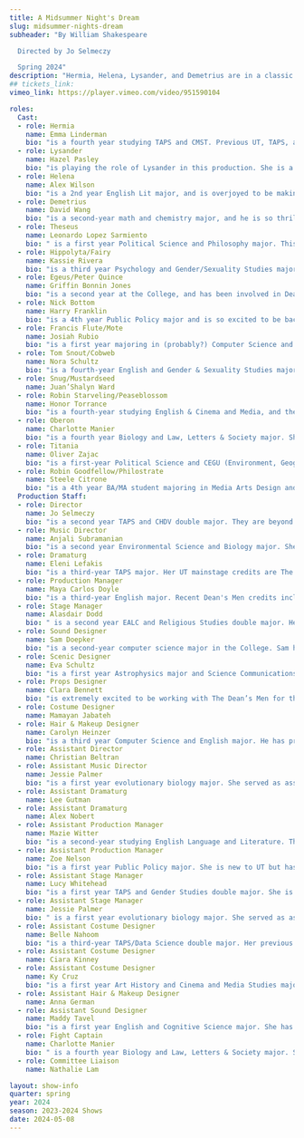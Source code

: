 ```yaml
---
title: A Midsummer Night's Dream
slug: midsummer-nights-dream
subheader: "By William Shakespeare

  Directed by Jo Selmeczy

  Spring 2024"
description: "Hermia, Helena, Lysander, and Demetrius are in a classic Shakespearean love triangle: Hermia's father, Egeus, won't let her marry Lysander, who she is in love with, and instead tells her to marry Demetrius, who Helena is in love with. To escape this restriction, Hermia and Lysander run away into the forest, pursued by Demetrius who is pursued by Helena, where their relationships are interfered with by a band of trouble-making fairies. Simultaneously, a band of industry workers called The Mechanicals are rehearsing a play in the forest when their leader, Bottom, gets his head transformed into a donkey by a fairy named Puck. Love potions and anti-love potions run amuck, amping up the chaos tenfold. Finally, all is set right by Puck, and the two couples (Lysander and Hermia, Helena and Demetrius) get married and they all watch The Mechanicals' play."
## tickets_link: 
vimeo_link: https://player.vimeo.com/video/951590104

roles:
  Cast:
  - role: Hermia
    name: Emma Linderman
    bio: "is a fourth year studying TAPS and CMST. Previous UT, TAPS, and regional credits include Amazons and Their Men (The Extra), Yivdak (Zahara), Scientific Method (Makayla), Marian or the True Tale Of Robin Hood (Alanna Dale), The Laramie Project, At Your Own Risk, Out Here (Josie), The Wolves (#00), and The Ballad of Oedipus, but this is her first Dean’s Men show! If she had to pick a drag name, it would be Ida March. Most importantly, well moused, lion."
  - role: Lysander
    name: Hazel Pasley
    bio: "is playing the role of Lysander in this production. She is a second year and is studying math among other things such as Spanish and Portuguese. She’s quite fond of music, conversation, and soccer (if you are interested in playing women’s club soccer here, let her know). This is her first theater production at UChicago, but she participated in theatrical performances in her town in North Carolina growing up."
  - role: Helena
    name: Alex Wilson
    bio: "is a 2nd year English Lit major, and is overjoyed to be making her Dean’s Men debut! Her previous UT credits include Muscle Memory (Kate) and Paper Wasters (Demon #2 (sorry Eva I forgot her name)) When not performing, Alex enjoys reading, painting, and forcing her fellow cast members into her TikToks. Her drag name is (idk guys I can’t think of a drag name im sorry) shout out to Harry for writing this for me!!"
  - role: Demetrius
    name: David Wang
    bio: "is a second-year math and chemistry major, and he is so thrilled to be part of the Dean's Men production of A Midsummer Night's Dream. This is his first show at UChicago; he has previously been in school productions of Guys and Dolls (ensemble), The Wizard of Oz (the cowardly lion), and Fiddler on the Roof (Tevye). He wishes everyone in the production the very best, and thanks them for giving him so much joy this quarter."
  - role: Theseus
    name: Leonardo Lopez Sarmiento
    bio: " is a first year Political Science and Philosophy major. This is his first ever theater production, both in and before UChicago, so he is beyond excited to join the rest of this wonderful company in the magical world of Midsummer. His drag name would be Mama Horchata."
  - role: Hippolyta/Fairy
    name: Kassie Rivera
    bio: "is a third year Psychology and Gender/Sexuality Studies major. They previously worked on Love’s Labour’s Lost (Katherine), Cassandra (Director), and The Ballad of Oedipus (Assistant Director). He’s especially excited to cosplay as cishet pregnant woman in this show and wants to thank everyone involved for the opportunity! Special thanks to Amanda Bubeka for her continued support of Kassie throughout all these years. Thank you Mandy! <3 (Drag Name: Alex Claremont-Diaz)."
  - role: Egeus/Peter Quince 
    name: Griffin Bonnin Jones
    bio: "is a second year at the College, and has been involved in Dean's Men since their first year, having acted in Romeo and Juliet, Twelfth Night, and, most recently, Richard III, in which they played Queen Anne. Their drag name would be Jill."
  - role: Nick Bottom 
    name: Harry Franklin
    bio: "is a 4th year Public Policy major and is so excited to be back with the Dean's Men, having previously performed as Don Armado in Love's Labour's Lost. His other UT credits include Trail to Oregon (McDoon) and Falsettos (Mendel). As a lifelong fan of Eeyore, Sylvester, and Donkey (from Shrek), Harry is thrilled and grateful to have the opportunity to embrace his inner donkey-ness in this production. His drag name is Nicolette Badonkeydonk."
  - role: Francis Flute/Mote
    name: Josiah Rubio
    bio: "is a first year majoring in (probably?) Computer Science and (maybe??) TAPS. They have been involved in a few other roles this year such as Hastings/Tyrell in Richard III (winter), and Trisha Paytas/unnamed Ozempic dealer in theater 24 (fall). After much thought and consideration, they have decided their drag name would have to be Eden Snacks."
  - role: Tom Snout/Cobweb 
    name: Nora Schultz
    bio: "is a fourth-year English and Gender & Sexuality Studies major. Her last contribution to the Dean’s Men was as Co-Director (with fellow Mechanical/Fairy Honor) of Richard III, though she has previously appeared upon the stage as Hortensio (Taming of the Shrew) and Dumaine/Forester (Love’s Labour’s Lost). She has also served on the Dean’s Men Board for three years, the last two as Secretary, and she trusts that her beloved board will be in good hands! As a known fan of the history plays and frequent enjoyer of performing masculinity (see the roles above, her BA thesis, and also her recent tenure as Henry VII in Pope LARP class), her drag king name will have to be John False Staff. All the love possible to University Theater, Dean’s Men, family, friends, and Honor (who this cast and crew repeatedly mixed her up with, which she takes as high flattery)."
  - role: Snug/Mustardseed 
    name: Juan’Shalyn Ward
  - role: Robin Starveling/Peaseblossom 
    name: Honor Torrance
    bio: "is a fourth-year studying English & Cinema and Media, and the current Arts Chair for the Dean's Men. If you've been following the HTDMBCU (Honor Torrance Dean's Men Bio Cinematic Universe) of this year, it may be exciting for you to know that she is now free of that accurséd thesis! As a result, she is now frequently found standing listlessly in random locations, staring blankly at the wall and muttering Chicago-style citations of Victorian literature. Honor was last seen offstage co-directing Richard III with fellow Fairy/Mechanical Nora; she was last seen onstage causing problems on purpose as the conniving servant to a lovestruck aristocrat (Tranio, The Taming of the Shrew) and causing problems on purpose as the conniving servant to a lovestruck aristocrat (Maria, Twelfth Night). But all that conniving was real hard on the brain, so she is relieved to be taking a much-needed break in the form of Peaseblossom, who doesn't waste time with silly things like thinking, and Robin Starveling, who has never had a single thought in his life. If Honor had a drag name, it would be Penny Dreadful."
  - role: Oberon
    name: Charlotte Manier
    bio: "is a fourth year Biology and Law, Letters & Society major. She is proud to have been a part of Romeo & Juliet (Nurse), Macbeth in Space (Witch 1), Taming of the Shrew (Lucentio), Twelfth Night (Co-Director), and Dean’s Men board (Treasurer) in her tenure. She has an immense amount of love for the Dean’s Men, and is excited to see them continue to grow after she has left. But she will never truly leave them in her heart—once a Dean’s Man, always a Dean’s Man. Her drag king name is Aidin N Abbettin."
  - role: Titania 
    name: Oliver Zajac
    bio: "is a first-year Political Science and CEGU (Environment, Geography, and Urbanization) major. He has previously worked on last quarter's Weekend of Workshops (Muse Two in Paper Wasters) and Theater[24] as actor (Mrs. Saggitiddies/Socko the Evil Puppet and Fancy Pen/Sweatpants) and as a writer (this quarter's 'A Winter Boyfriend for Holiday Chrysler')."
  - role: Robin Goodfellow/Philostrate
    name: Steele Citrone
    bio: "is a 4th year BA/MA student majoring in Media Arts Design and mastering in Digital Studies. Previously Whizzer (Falsettos Winter 2024), MacBeth In Space (Assistant Director), King Lear (King of France/Oswald). Steele is witterawy so excited to be a part of this show! And wants you to listen to his specially curated Puck Playlist! (Drag Name: Amanda Boubecca)."
  Production Staff:
  - role: Director
    name: Jo Selmeczy
    bio: "is a second year TAPS and CHDV double major. They are beyond excited for audiences to see all the hard work this company has put into bringing the show to life! Jo has been a part of the following productions during their time at UChicago: Romeo and Juliet (Romeo, Fall 2022); The Laramie Project (Actor #6, Winter 2023); Twelfth Night (Sebastian, Spring 2023); The Wolves (#8, Fall 2023); Falsettos (Props Designer, Winter 2024); The Ballad of Oedipus (A2, Winter 2024); Richard III (Stagehand, Winter 2024). They look forward to being the Dean's Men President for the 2024-25 school year. Well moused, lion!"
  - role: Music Director 
    name: Anjali Subramanian
    bio: "is a second year Environmental Science and Biology major. She has previously worked on Richard III (Asst. Sound Designer). She is excited for everyone to see the show and hear the Mechanicals!"
  - role: Dramaturg 
    name: Eleni Lefakis
    bio: "is a third-year TAPS major. Her UT mainstage credits are The Heirs (Stage Manager); The Trail to Oregon! (Assistant Director/Dramaturg); Romeo and Juliet (Co-Production Manager); Marian, or the True Tale of Robin Hood (Assistant Director/Dramaturg); MacBeth in Space (Dramaturg); The Laramie Project (SM Collective™); Be More Chill (Co-Director); Twelfth Night (Pre-Production Manager); The Taming of The Shrew (Stage Manager/Assistant Dramaturg); Falsettos (Dramaturg); Richard III (Assistant Costume Designer); Strings Attached (Co-Director); and The Play That Goes Wrong (Committee Liaison/Stagehand). Eleni’s drag alter-ego Maya Pologies wishes all the characters in this show a peaceful queer awakening and kindly requests that all the company members come hang out with her on Much Ado About Nothing in the fall!"
  - role: Production Manager
    name: Maya Carlos Doyle
    bio: "is a third-year English major. Recent Dean's Men credits include: Richard III (Production Manager), Twelfth Night (Stage Manager), and Macbeth in Space (Assistant Production Manager). Even though she jokingly named the prod team's listhost 'mid-crew,' they are actually, in fact, quite the opposite. Thanks to the wonderful crew, TAPS pro staff, and most of all, Mazie and Zoe!"
  - role: Stage Manager
    name: Alasdair Dodd
    bio: " is a second year EALC and Religious Studies double major. He has previously worked on Falsettos (Lighting Designer). Other hobbies include losing at rhythm games, being recognizable by his Cobb Cafe order, carrying around multiple Chinese textbooks, and playing Kingdom Hearts."
  - role: Sound Designer 
    name: Sam Doepker
    bio: "is a second-year computer science major in the College. Sam has been sound designer for Weekend of Workshops (Fall 2022), The Laramie Project (Winter 2023), and Falsettos (Fall/Winter 2024), and is very excited to be on a Dean's Men show! Sam's drag name would be Riley Coyote."
  - role: Scenic Designer 
    name: Eva Schultz
    bio: "is a first year Astrophysics major and Science Communications minor. She has worked hard to tie together a variety of settings and timelines to create this set and is excited to see it come to life through the show! Eva has been a part of the following productions in her time with UT: Falsettos (Scenic Designer, Fall/Winter 2023); Staged Readings (Playwright, Fall 2024); Winter Workshops (Actor, Playwright, Director, Winter 2024) and Theatre[24] (Fall and Winter 2023-24). Eva is also a scene shop employee through the Logan Center, and looks forward to working with UT more next year as a designer and carpenter!"
  - role: Props Designer 
    name: Clara Bennett
    bio: "is extremely excited to be working with The Dean’s Men for the first time as head props designer. She is a first year aspiring TAPS major from Oregon. Clara was involved with the Teen Musical Theater of Oregon for six years. At the University of Chicago she has acted in a TAPS Pro Show production of The Wolves and was a props assistant for The Ballad of Oedipus. She hopes you enjoy the show!"
  - role: Costume Designer
    name: Mamayan Jabateh
  - role: Hair & Makeup Designer 
    name: Carolyn Heinzer
    bio: "is a third year Computer Science and English major. He has previously worked on Be More Chill (Lighting Designer), The Laramie Project (Asst. Lighting Designer), and Queen of Spades (Lighting Designer). They have also co-written several shows for Theater[24]. Their drag name would be Miss Transylvania (just kidding) (unless???)."
  - role: Assistant Director 
    name: Christian Beltran
  - role: Assistant Music Director
    name: Jessie Palmer
    bio: "is a first year evolutionary biology major. She served as assistant production manager in last quarter’s production of Falsettos and has greatly enjoyed getting a taste of working backstage! Besides theatre, jellyfish and obscure literature are kind of her whole thing."
  - role: Assistant Dramaturg 
    name: Lee Gutman
  - role: Assistant Dramaturg 
    name: Alex Nobert
  - role: Assistant Production Manager 
    name: Mazie Witter
    bio: "is a second-year studying English Language and Literature. This is her first Dean's Men (and University Theater) show, but she hopes to do more in the future!"
  - role: Assistant Production Manager
    name: Zoe Nelson
    bio: "is a first year Public Policy major. She is new to UT but has previously performed in high school productions, including A Midsummer Night's Dream, Matilda the Musical, and Peter and the Starcatcher. This is her first time working behind the scenes on a show and she has really enjoyed learning how it works. She is so excited for audiences to see the show and so proud of all the hard work put in!"
  - role: Assistant Stage Manager
    name: Lucy Whitehead
    bio: "is a first year TAPS and Gender Studies double major. She is so excited for the audience to see the amazing show that this wonderful company has put together! Lucy has previously worked on The Taming of the Shrew (Assistant Production Manager, Fall 2023) and The Ballad of Oedipus (Assistant Stage Manager, Winter 2024)."
  - role: Assistant Stage Manager
    name: Jessie Palmer
    bio: " is a first year evolutionary biology major. She served as assistant production manager in last quarter’s production of Falsettos and has greatly enjoyed getting a taste of working backstage! Besides theatre, jellyfish and obscure literature are kind of her whole thing."
  - role: Assistant Costume Designer
    name: Belle Nahoom
    bio: "is a third-year TAPS/Data Science double major. Her previous theatre credits at the University include The Heirs (ASM), Marian (ASM), The Intruder Workshop (Costume Designer), Scientific Method (Costume Designer), Macbeth in Space (Hair & Makeup), Queen of Spades Workshop (SM & PM), The Laramie Project (SM Collective), the B.A. Thesis, Yivdak (Jared), 12th Night (Hair & Makeup), Be More Chill (Costume Designer), The Wolves (Asst. Costume Designer), Theatre24 (curator),Falsettos (Costume Designer), and the Play That Goes Wrong (Costume Designer). Additionally, she is artistic director of the Commedia Dell’Arte improv troupe on campus and a member of Medusa A Capella. She would like to thank Mamayan for all the effort and attention put into this show!"
  - role: Assistant Costume Designer
    name: Ciara Kinney
  - role: Assistant Costume Designer
    name: Ky Cruz
    bio: "is a first year Art History and Cinema and Media Studies major. He's excited for his debut as this is his first production with the Dean's Men! He'd like to thank the entire company - especially fellow costumers Belle, Ciara, and Mamayan - and hopes for a great run with only metaphorical legs broken."
  - role: Assistant Hair & Makeup Designer 
    name: Anna German
  - role: Assistant Sound Designer
    name: Maddy Tavel
    bio: "is a first year English and Cognitive Science major. She has previously worked on the Winter Workshops (Sound Designer) and is super excited to be on her first Dean's Men production! Her drag name is the Flaming Flanker :)"
  - role: Fight Captain
    name: Charlotte Manier
    bio: " is a fourth year Biology and Law, Letters & Society major. She is proud to have been a part of Romeo & Juliet (Nurse), Macbeth in Space (Witch 1), Taming of the Shrew (Lucentio), Twelfth Night (Co-Director), and Dean’s Men board (Treasurer) in her tenure. She has an immense amount of love for the Dean’s Men, and is excited to see them continue to grow after she has left. But she will never truly leave them in her heart—once a Dean’s Man, always a Dean’s Man. Her drag king name is Aidin N Abbettin."
  - role: Committee Liaison
    name: Nathalie Lam

layout: show-info
quarter: spring
year: 2024
season: 2023-2024 Shows
date: 2024-05-08
---
```

